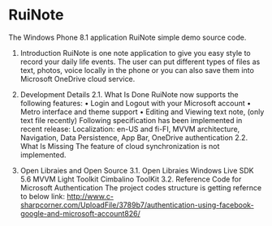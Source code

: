 # RuiNote

The Windows Phone 8.1 application RuiNote simple demo source code.

1.	Introduction
RuiNote is one note application to give you easy style to record your daily life events. 
The user can put different types of files as text, photos, voice locally in the phone or you can also save them into Microsoft OneDrive cloud service.

2.	Development Details
2.1.	What Is Done
RuiNote now supports the following features:
•	Login and Logout with your Microsoft account
•	Metro interface and theme support
•	Editing and Viewing text note, (only text file recently)
Following specification has been implemented in recent release:
Localization: en-US and fi-FI, MVVM architecture, Navigation, Data Persistence, App Bar, OneDrive authentication
2.2.	What Is Missing
The feature of cloud synchronization is not implemented. 

3.	Open Libraies and Open Source
3.1.	Open Libraies 
Windows Live SDK 5.6
MVVM Light Toolkit
Cimbalino ToolKit
3.2.	Reference Code for Microsoft Authentication
The project codes structure is getting refernce to below link:
http://www.c-sharpcorner.com/UploadFile/3789b7/authentication-using-facebook-google-and-microsoft-account826/


